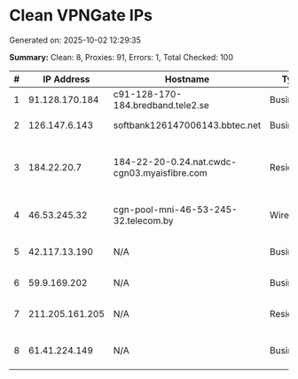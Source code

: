 # Clean VPNGate IPs
Generated on: 2025-10-02 12:29:35

**Summary:** Clean: 8, Proxies: 91, Errors: 1, Total Checked: 100

| # | IP Address | Hostname | Type | Country | Provider |
|---|------------|----------|------|---------|----------|
| 1 | 91.128.170.184 | c91-128-170-184.bredband.tele2.se | Business | SE | Tele2 Sverige AB |
| 2 | 126.147.6.143 | softbank126147006143.bbtec.net | Business | JP | SoftBank Corp. |
| 3 | 184.22.20.7 | 184-22-20-0.24.nat.cwdc-cgn03.myaisfibre.com | Residential | TH | ADVANCED WIRELESS NETWORK COMPANY LIMITED |
| 4 | 46.53.245.32 | cgn-pool-mni-46-53-245-32.telecom.by | Wireless | BY | Unitary enterprise A1 |
| 5 | 42.117.13.190 | N/A | Business | VN | FPT Telecom Company |
| 6 | 59.9.169.202 | N/A | Business | KR | Korea Telecom |
| 7 | 211.205.161.205 | N/A | Residential | KR | SK Broadband Co Ltd |
| 8 | 61.41.224.149 | N/A | Business | KR | LG HelloVision Corp. |
